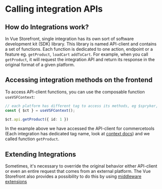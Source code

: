 # Calling integration APIs

## How do Integrations work?

In Vue Storefront, single integration has its own sort of software development kit (SDK) library. This library is named API-client and contains a set of functions. Each function is dedicated to one action, endpoint or a feature eg. `getProduct`, `loadCart` `addToCart`. For example, when you call `getProduct`, it will request the integration API and return its response in the original format of a given platform.

## Accessing integration methods on the frontend

To access API-client functions, you can use the composable function `useVSFContext`:

```ts
// each platform has different tag to access its methods, eg $spryker, $storyblok etc.
const { $ct } = useVSFContext();

$ct.api.getProduct({ id: 1 })
```

In the example above we have accessed the API-client for commercetools (Each integration has dedicated tag name, look at [context docs](/advanced/context)) and we called function `getProduct`.



## Extending Integrations

Sometimes, it's necessary to override the original behavior either API-client or even an entire request that comes from an external platform.
The Vue Storefront also provides a possibility to do this by using [middleware extensions](/advanced/server-middleware)

